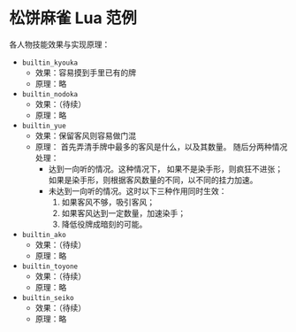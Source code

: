 # 松饼麻雀 Lua 范例

各人物技能效果与实现原理：

- `builtin_kyouka`
  - 效果：容易摸到手里已有的牌
  - 原理：略
- `builtin_nodoka`
  - 效果：（待续）
  - 原理：略
- `builtin_yue`
  - 效果：保留客风则容易做门混
  - 原理：
    首先弄清手牌中最多的客风是什么，以及其数量。
    随后分两种情况处理：
    - 达到一向听的情况。这种情况下，
      如果不是染手形，则疯狂不进张；
      如果是染手形，则根据客风数量的不同，以不同的挂力加速。
    - 未达到一向听的情况。这时以下三种作用同时生效：
      1. 如果客风不够，吸引客风；
      2. 如果客风达到一定数量，加速染手；
      3. 降低役牌成暗刻的可能。
- `builtin_ako`
  - 效果：（待续）
  - 原理：略
- `builtin_toyone`
  - 效果：（待续）
  - 原理：略
- `builtin_seiko`
  - 效果：（待续）
  - 原理：略

